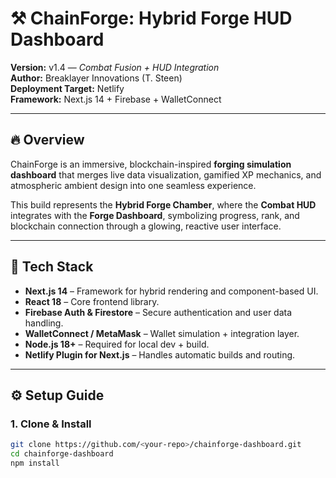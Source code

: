 # ⚒️ ChainForge: Hybrid Forge HUD Dashboard

**Version:** v1.4 — *Combat Fusion + HUD Integration*  
**Author:** Breaklayer Innovations (T. Steen)  
**Deployment Target:** Netlify  
**Framework:** Next.js 14 + Firebase + WalletConnect

---

## 🔥 Overview

ChainForge is an immersive, blockchain-inspired **forging simulation dashboard** that merges live data visualization, gamified XP mechanics, and atmospheric ambient design into one seamless experience.

This build represents the **Hybrid Forge Chamber**, where the **Combat HUD** integrates with the **Forge Dashboard**, symbolizing progress, rank, and blockchain connection through a glowing, reactive user interface.

---

## 🧱 Tech Stack

- **Next.js 14** – Framework for hybrid rendering and component-based UI.
- **React 18** – Core frontend library.
- **Firebase Auth & Firestore** – Secure authentication and user data handling.
- **WalletConnect / MetaMask** – Wallet simulation + integration layer.
- **Node.js 18+** – Required for local dev + build.
- **Netlify Plugin for Next.js** – Handles automatic builds and routing.

---

## ⚙️ Setup Guide

### 1. Clone & Install
```bash
git clone https://github.com/<your-repo>/chainforge-dashboard.git
cd chainforge-dashboard
npm install
